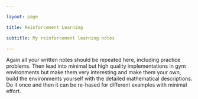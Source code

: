 ```yaml
---

layout: page

title: Reinforcement Learning

subtitle: My reinforcement learning notes

---
```


Again all your written notes should be repeated here, including practice problems. Then lead into minimal but high quality implementations in
gym environments but make them very interesting and make them your own, build the environments yourself with the detailed mathematical descriptions.
Do it once and then it can be re-hased for different examples with minimal effort.